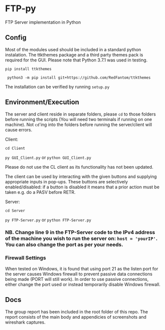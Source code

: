 # FTP-py
FTP Server implementation in Python

## Config

Most of the modules used should be included in a standard python instalation. The ttkthemes package and a third party themes pack is required for the GUI. Please note that Python 3.7.1 was used in testing.

`pip install ttkthemes` 

` python3 -m pip install git+https://github.com/RedFantom/ttkthemes`

The installation can be verified by running `setup.py`

## Environment/Execution

The server and client reside in separate folders, please `cd` to those folders before running the scripts (You will need two terminals if running on one machine). Not `cd`'ing into the folders before running the server/client will cause errors.

Client:

`cd Client`

`py GUI_Client.py` or `python GUI_Client.py`

Please do not use the CL client as its functionality has not been updated.

The client can be used by interacting with the given buttons and supplying appropriate inputs in pop-ups. These buttons are selectively enabled/disabled: if a button is disabled it means that a prior action must be taken e.g. do a PASV before RETR.


Server:

`cd Server`

`py FTP-Server.py` or `python FTP-Server.py`

### NB. Change line 9 in the FTP-Server code to the IPv4 address of the machine you wish to run the server on: `host = 'yourIP'`. You can also change the port as per your needs.



### Firewall Settings

When tested on Windows, it is found that using port 21 as the listen port for the server causes Windows firewall to prevent passive data connections being made (PORT will still work). In order to use passive connections, either change the port used or instead temporarily disable Windows firewall.

## Docs

The group report has been included in the root folder of this repo. The report consists of the main body and appendicies of screenshots and wireshark captures.